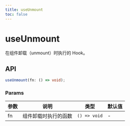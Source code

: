 ```yaml
---
title: useUnmount
toc: false
---
```


# useUnmount

在组件卸载（unmount）时执行的 Hook。

<code src="./demo.tsx"></code>

## API

```typescript
useUnmount(fn: () => void);
```

### Params

| 参数 | 说明                 | 类型         | 默认值 |
| ---- | -------------------- | ------------ | ------ |
| fn   | 组件卸载时执行的函数 | `() => void` | -      |
